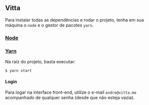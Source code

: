 ## Vitta

Para instalar todas as dependências e rodar o projeto, tenha em sua máquina o `node` e o gestor de pacotes `yarn`.

### [Node](https://nodejs.org/)

### [Yarn](https://yarnpkg.com/)

Na raíz do projeto, basta executar:

```
$ yarn start
```

#### Login

Para logar na interface front-end, utilize o e-mail `andre@vitta.me` acompanhado de qualquer senha (desde que não esteja vazia).
